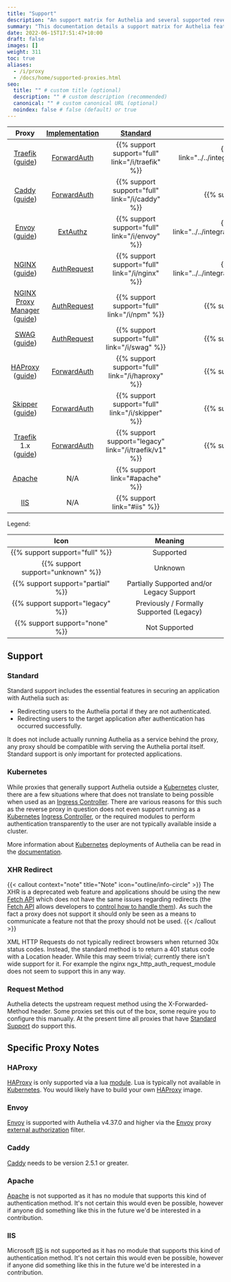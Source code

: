 ```yaml
---
title: "Support"
description: "An support matrix for Authelia and several supported reverse proxies"
summary: "This documentation details a support matrix for Authelia features and specific reverse proxies as well as several caveats etc."
date: 2022-06-15T17:51:47+10:00
draft: false
images: []
weight: 311
toc: true
aliases:
  - /i/proxy
  - /docs/home/supported-proxies.html
seo:
  title: "" # custom title (optional)
  description: "" # custom description (recommended)
  canonical: "" # custom canonical URL (optional)
  noindex: false # false (default) or true
---
```


|                  Proxy                  | [Implementation] |                 [Standard](#standard)                 |                                [Kubernetes](#kubernetes)                                 |   [XHR Redirect](#xhr-redirect)   | [Request Method](#request-method) |
|:---------------------------------------:|:----------------:|:-----------------------------------------------------:|:----------------------------------------------------------------------------------------:|:---------------------------------:|:---------------------------------:|
|     [Traefik] ([guide](/i/traefik))     |  [ForwardAuth]   |   {{% support support="full" link="/i/traefik" %}}    |  {{% support support="full" link="../../integration/kubernetes/traefik-ingress.md" %}}   |  {{% support support="full" %}}   |  {{% support support="full" %}}   |
|       [Caddy] ([guide](/i/caddy))       |  [ForwardAuth]   |    {{% support support="full" link="/i/caddy" %}}     |                            {{% support support="unknown" %}}                             |  {{% support support="full" %}}   |  {{% support support="full" %}}   |
|       [Envoy] ([guide](/i/envoy))       |    [ExtAuthz]    |    {{% support support="full" link="/i/envoy" %}}     | {{% support support="full" link="../../integration/kubernetes/envoy/introduction.md" %}} | {{% support support="unknown" %}} |  {{% support support="full" %}}   |
|       [NGINX] ([guide](/i/nginx))       |  [AuthRequest]   |    {{% support support="full" link="/i/nginx" %}}     |   {{% support support="full" link="../../integration/kubernetes/nginx-ingress.md" %}}    |          {{% support %}}          |  {{% support support="full" %}}   |
| [NGINX Proxy Manager] ([guide](/i/npm)) |  [AuthRequest]   |     {{% support support="full" link="/i/npm" %}}      |                            {{% support support="unknown" %}}                             |          {{% support %}}          |  {{% support support="full" %}}   |
|        [SWAG] ([guide](/i/swag))        |  [AuthRequest]   |     {{% support support="full" link="/i/swag" %}}     |                            {{% support support="unknown" %}}                             |          {{% support %}}          |  {{% support support="full" %}}   |
|     [HAProxy] ([guide](/i/haproxy))     |  [ForwardAuth]   |   {{% support support="full" link="/i/haproxy" %}}    |                            {{% support support="unknown" %}}                             | {{% support support="unknown" %}} |  {{% support support="full" %}}   |
|     [Skipper] ([guide](/i/skipper))     |  [ForwardAuth]   |   {{% support support="full" link="/i/skipper" %}}    |                            {{% support support="unknown" %}}                             | {{% support support="unknown" %}} | {{% support support="unknown" %}} |
| [Traefik] 1.x ([guide](/i/traefik/v1))  |  [ForwardAuth]   | {{% support support="legacy" link="/i/traefik/v1" %}} |                            {{% support support="unknown" %}}                             | {{% support support="legacy" %}}  | {{% support support="legacy" %}}  |
|                [Apache]                 |       N/A        |            {{% support link="#apache" %}}             |                                     {{% support %}}                                      |          {{% support %}}          |          {{% support %}}          |
|                  [IIS]                  |       N/A        |              {{% support link="#iis" %}}              |                                     {{% support %}}                                      |          {{% support %}}          |          {{% support %}}          |

[ForwardAuth]: ../../reference/guides/proxy-authorization.md#forwardauth
[AuthRequest]: ../../reference/guides/proxy-authorization.md#authrequest
[ExtAuthz]: ../../reference/guides/proxy-authorization.md#extauthz
[Implementation]: ../../reference/guides/proxy-authorization.md#implementations

Legend:

|               Icon                |                  Meaning                  |
|:---------------------------------:|:-----------------------------------------:|
|  {{% support support="full" %}}   |                 Supported                 |
| {{% support support="unknown" %}} |                  Unknown                  |
| {{% support support="partial" %}} | Partially Supported and/or Legacy Support |
| {{% support support="legacy" %}}  | Previously / Formally Supported (Legacy)  |
|  {{% support support="none" %}}   |               Not Supported               |

## Support

### Standard

Standard support includes the essential features in securing an application with Authelia such as:

* Redirecting users to the Authelia portal if they are not authenticated.
* Redirecting users to the target application after authentication has occurred successfully.

It does not include actually running Authelia as a service behind the proxy, any proxy should be compatible with serving
the Authelia portal itself. Standard support is only important for protected applications.

### Kubernetes

While proxies that generally support Authelia outside a [Kubernetes] cluster, there are a few situations where that does
not translate to being possible when used as an [Ingress Controller]. There are various reasons for this such as the
reverse proxy in question does not even support running as a [Kubernetes] [Ingress Controller], or the required modules
to perform authentication transparently to the user are not typically available inside a cluster.

More information about [Kubernetes] deployments of Authelia can be read in the
[documentation](../../integration/kubernetes/introduction.md).

### XHR Redirect

{{< callout context="note" title="Note" icon="outline/info-circle" >}}
The XHR is a deprecated web feature and applications should be using the new [Fetch API](https://developer.mozilla.org/en-US/docs/Web/API/Fetch_API) which does not have
the same issues regarding redirects (the [Fetch API](https://developer.mozilla.org/en-US/docs/Web/API/Fetch_API) allows developers to
[control how to handle them](https://developer.mozilla.org/en-US/docs/Web/API/Request/redirect)). As such the fact
a proxy does not support it should only be seen as a means to communicate a feature not that the proxy should not be
used.
{{< /callout >}}

XML HTTP Requests do not typically redirect browsers when returned 30x status codes. Instead, the standard method is to
return a 401 status code with a Location header. While this may seem trivial; currently there isn't wide support for it.
For example the nginx ngx_http_auth_request_module does not seem to support this in any way.

### Request Method

Authelia detects the upstream request method using the X-Forwarded-Method header. Some proxies set this out of the box,
some require you to configure this manually. At the present time all proxies that have
[Standard Support](#standard) do support this.

## Specific Proxy Notes

### HAProxy

[HAProxy] is only supported via a lua [module](https://github.com/haproxytech/haproxy-lua-http). Lua is typically not
available in [Kubernetes]. You would likely have to build your own [HAProxy] image.

### Envoy

[Envoy] is supported with Authelia v4.37.0 and higher via the [Envoy] proxy [external authorization] filter.

[external authorization]: https://www.envoyproxy.io/docs/envoy/latest/api-v3/extensions/filters/http/ext_authz/v3/ext_authz.proto.html#extensions-filters-http-ext-authz-v3-extauthz

### Caddy

[Caddy] needs to be version 2.5.1 or greater.

### Apache

[Apache] is not supported as it has no module that supports this kind of authentication method. It's not certain this
would even be possible, however if anyone did something like this in the future we'd be interested in a contribution.

### IIS

Microsoft [IIS] is not supported as it has no module that supports this kind of authentication method. It's not certain
this would even be possible, however if anyone did something like this in the future we'd be interested in a
contribution.

[NGINX]: https://www.nginx.com/
[NGINX Proxy Manager]: https://nginxproxymanager.com/
[SWAG]: https://docs.linuxserver.io/general/swag
[Traefik]: https://traefik.io/
[Caddy]: https://caddyserver.com/
[HAProxy]: https://www.haproxy.com/
[Envoy]: https://www.envoyproxy.io/
[Skipper]: https://opensource.zalando.com/skipper/
[Caddy]: https://caddyserver.com/
[Apache]: https://httpd.apache.org/
[IIS]: https://www.iis.net/
[Kubernetes]: https://kubernetes.io/
[Ingress Controller]: https://kubernetes.io/docs/concepts/services-networking/ingress-controllers/
